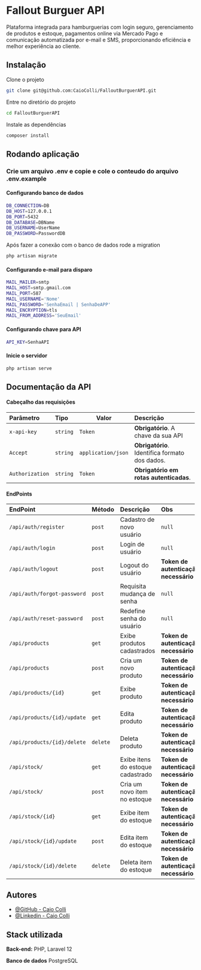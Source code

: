 # Fallout Burguer API

Plataforma integrada para hamburguerias com login seguro, gerenciamento de produtos e estoque, pagamentos online via Mercado Pago e comunicação automatizada por e-mail e SMS, proporcionando eficiência e melhor experiência ao cliente.

## Instalação

Clone o projeto

```bash
git clone git@github.com:CaioColli/FalloutBurguerAPI.git
```

Entre no diretório do projeto

```bash
cd FalloutBurguerAPI
```

Instale as dependências

```bash
composer install
```
## Rodando aplicação

### Crie um arquivo **.env** e copie e cole o conteudo do arquivo **.env.example**

#### Configurando banco de dados

```bash
DB_CONNECTION=DB
DB_HOST=127.0.0.1
DB_PORT=5432
DB_DATABASE=DBName
DB_USERNAME=UserName
DB_PASSWORD=PasswordDB
```

Após fazer a conexão com o banco de dados rode a migration

```bash
php artisan migrate
```

#### Configurando e-mail para disparo

```bash
MAIL_MAILER=smtp
MAIL_HOST=smtp.gmail.com
MAIL_PORT=587
MAIL_USERNAME='Nome'
MAIL_PASSWORD='SenhaEmail | SenhaDeAPP'
MAIL_ENCRYPTION=tls
MAIL_FROM_ADDRESS='SeuEmail'
```

#### Configurando chave para API

```bash
API_KEY=SenhaAPI
```

#### Inicie o servidor

```bash
php artisan serve
```


## Documentação da API

#### Cabeçalho das requisições

| Parâmetro   | Tipo       | Valor | Descrição                           |
| :---------- | :--------- | ------ |:---------------------------------- |
| `x-api-key` | `string` | `Token` |**Obrigatório**. A chave da sua API |
| `Accept` | `string` | `application/json` |**Obrigatório**. Identifica formato dos dados.|
| `Authorization` | `string` | `Token` |**Obrigatório em rotas autenticadas**.|

#### EndPoints

| EndPoint   | Método       | Descrição  | Obs |
| :---------- | :--------- | :--------------------- | :-- |
| `/api/auth/register`   | `post` | Cadastro de novo usuário | `null` |
| `/api/auth/login` |`post`| Login de usuário | `null` |
| `/api/auth/logout` | `post` | Logout do usuário | **Token de autenticação necessário** |
| `/api/auth/forgot-password` | `post` | Requisita mudança de senha | `null` |
| `/api/auth/reset-password` | `post` | Redefine senha do usuário | `null` |
| `/api/products` | `get` | Exibe produtos cadastrados | **Token de autenticação necessário** |
| `/api/products` | `post` | Cria um novo produto | **Token de autenticação necessário** |
| `/api/products/{id}` | `get` | Exibe produto | **Token de autenticação necessário** |
| `/api/products/{id}/update` | `get` | Edita produto | **Token de autenticação necessário** |
| `/api/products/{id}/delete` | `delete` | Deleta produto | **Token de autenticação necessário** |
| `/api/stock/` | `get` | Exibe itens do estoque cadastrado | **Token de autenticação necessário** |
| `/api/stock/` | `post` | Cria um novo item no estoque | **Token de autenticação necessário** |
| `/api/stock/{id}` | `get` | Exibe item do estoque | **Token de autenticação necessário** |
| `/api/stock/{id}/update` | `post` | Edita item do estoque | **Token de autenticação necessário** |
| `/api/stock/{id}/delete` | `delete` | Deleta item do estoque | **Token de autenticação necessário** |



## Autores

- [@GitHub - Caio Colli](https://github.com/CaioColli)
- [@Linkedin - Caio Colli](https://www.linkedin.com/in/caiocolli/)


## Stack utilizada

**Back-end:** PHP, Laravel 12

**Banco de dados** PostgreSQL
